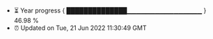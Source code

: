 - ⏳ Year progress { ██████████████▁▁▁▁▁▁▁▁▁▁▁▁▁▁▁▁ } 46.98 %
- ⏰ Updated on Tue, 21 Jun 2022 11:30:49 GMT

